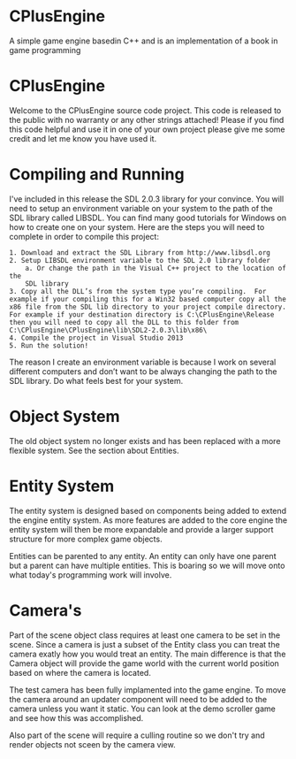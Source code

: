 # CPlusEngine
A simple game engine basedin C++ and is an implementation of a book in game programming

# CPlusEngine

Welcome to the CPlusEngine source code project.  This code is released to the 
public with no warranty or any other strings attached! Please if you find this
code helpful and use it in one of your own project please give me some credit
and let me know you have used it.

# Compiling and Running

I've included in this release the SDL 2.0.3 library for your convince.  You 
will need to setup an environment variable on your system to the path of the
SDL library called LIBSDL.  You can find many good tutorials for Windows on
how to create one on your system.  Here are the steps you will need to complete
in order to compile this project:

	1. Download and extract the SDL Library from http://www.libsdl.org
	2. Setup LIBSDL environment variable to the SDL 2.0 library folder
		a. Or change the path in the Visual C++ project to the location of the
		SDL library
	3. Copy all the DLL’s from the system type you’re compiling.  For example if your compiling this for a Win32 based computer copy all the x86 file from the SDL lib directory to your project compile directory.  For example if your destination directory is C:\CPlusEngine\Release then you will need to copy all the DLL to this folder from C:\CPlusEngine\CPlusEngine\lib\SDL2-2.0.3\lib\x86\
	4. Compile the project in Visual Studio 2013
	5. Run the solution!
	
The reason I create an environment variable is because I work on several different
computers and don’t want to be always changing the path to the SDL library.
Do what feels best for your system.

# Object System

The old object system no longer exists and has been replaced with a more flexible system.  See
the section about Entities.

# Entity System

The entity system is designed based on components being added to extend the engine entity system.
As more features are added to the core engine the entity system will then be more expandable and
provide a larger support structure for more complex game objects.

Entities can be parented to any entity.  An entity can only have one parent but a parent can have
multiple entities.  This is boaring so we will move onto what today's programming work will involve.

# Camera's

Part of the scene object class requires at least one camera to be set in the scene.  Since a camera
is just a subset of the Entity class you can treat the camera exatly how you would treat an entity.
The main difference is that the Camera object will provide the game world with the current world position
based on where the camera is located.

The test camera has been fully implamented into the game engine.  To move the camera around an updater
component will need to be added to the camera unless you want it static.  You can look at the demo scroller
game and see how this was accomplished.

 
Also part of the scene will require a culling routine so we don't try and render objects not sceen by
the camera view.


